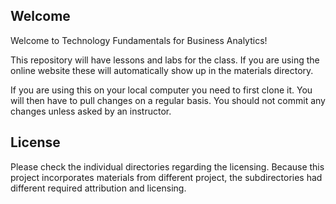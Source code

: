 ## Welcome
Welcome to Technology Fundamentals for Business Analytics!

This repository will have lessons and labs for the class. If you are using the online website these will automatically show up in the materials directory.

If you are using this on your local computer you need to first clone it. You will then have to pull changes on a regular basis.  You should not commit any changes unless asked by an instructor.


License
-------
Please check the individual directories regarding the licensing.  Because this project incorporates materials from different project, the subdirectories had different required attribution and licensing.
